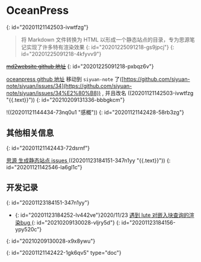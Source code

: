 # OceanPress
{: id="20201121142503-ivwtfzg"}

> 将 Markdown 文件转换为 HTML 以形成一个静态站点的目录，专为思源笔记实现了许多特有渲染效果
> {: id="20201225091218-gs9jpcj"}
{: id="20201225091218-4kfyvv9"}

~~[md2website github 地址](https://github.com/2234839/md2website)~~
{: id="20201225091218-pxbqz6v"}

[oceanpress github 地址](https://github.com/siyuan-note/oceanpress) 移动到 `siyuan-note` 了([https://github.com/siyuan-note/siyuan/issues/34](https://github.com/siyuan-note/siyuan/issues/34%E2%80%B8)) , 并且改名 ((20201121142503-ivwtfzg "{{.text}}"))
{: id="20210209131336-bbbgkcm"}

!((20201121144434-73nq0u1 "感概"))
{: id="20201121142428-58rb3zg"}

## 其他相关信息
{: id="20201121142443-72dsrnf"}

[思源 生成静态站点 issues ](https://github.com/siyuan-note/siyuan/issues/34) ((20201123184151-347n1yy "{{.text}}"))
{: id="20201121142546-la6gl1c"}

## 开发记录
{: id="20201123184151-347n1yy"}

- {: id="20201123184252-lv442ve"}2020/11/23 [遇到 lute 对嵌入块查询的渲染bug ](https://github.com/88250/lute/issues/114)
  {: id="20210209130028-vljry5d"}
{: id="20201123184156-ypy520c"}

{: id="20210209130028-x9x8ywu"}


{: id="20201121142422-1gk6qv5" type="doc"}
